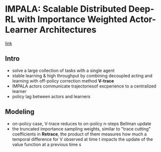 # IMPALA: Scalable Distributed Deep-RL with Importance Weighted Actor-Learner Architectures
[link](https://arxiv.org/pdf/1802.01561.pdf)

## Intro 

- solve a large collection of tasks with a single agent 
- stable learning & high throughput by combining decoupled acting and learning with off-policy correction method **V-trace**
- IMPALA actors communicate trajectoriesof excperience to a centralized learner 
- policy lag between actors and learners

## Modeling 

- on-policy case, V-trace reduces to on-policy n-steps Bellman update 
- the truncated importance sampling weights, similar to "trace cutting" coefficients in **Retrace**, the product of them measures how much a temporal difference for V observed at time t impacts the update of the value function at a previous time s